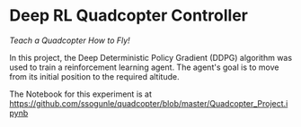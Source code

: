 # Deep RL Quadcopter Controller

*Teach a Quadcopter How to Fly!*

In this project, the Deep Deterministic Policy Gradient (DDPG) algorithm was used to train a reinforcement learning agent. 
The agent's goal is to move from its initial position to the required altitude.


The Notebook for this experiment is at https://github.com/ssogunle/quadcopter/blob/master/Quadcopter_Project.ipynb
